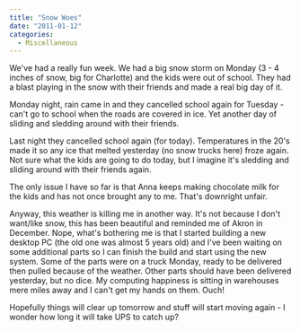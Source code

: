 ```yaml
---
title: "Snow Woes"
date: "2011-01-12"
categories: 
  - Miscellaneous
---
```


We've had a really fun week. We had a big snow storm on Monday (3 - 4 inches of snow, big for Charlotte) and the kids were out of school. They had a blast playing in the snow with their friends and made a real big day of it.

Monday night, rain came in and they cancelled school again for Tuesday - can't go to school when the roads are covered in ice. Yet another day of sliding and sledding around with their friends.

Last night they cancelled school again (for today). Temperatures in the 20's made it so any ice that melted yesterday (no snow trucks here) froze again. Not sure what the kids are going to do today, but I imagine it's sledding and sliding around with their friends again.

The only issue I have so far is that Anna keeps making chocolate milk for the kids and has not once brought any to me. That's downright unfair.

Anyway, this weather is killing me in another way. It's not because I don't want/like snow, this has been beautiful and reminded me of Akron in December. Nope, what's bothering me is that I started building a new desktop PC (the old one was almost 5 years old) and I've been waiting on some additional parts so I can finish the build and start using the new system. Some of the parts were on a truck Monday, ready to be delivered then pulled because of the weather. Other parts should have been delivered yesterday, but no dice. My computing happiness is sitting in warehouses mere miles away and I can't get my hands on them. Ouch!

Hopefully things will clear up tomorrow and stuff will start moving again - I wonder how long it will take UPS to catch up?
